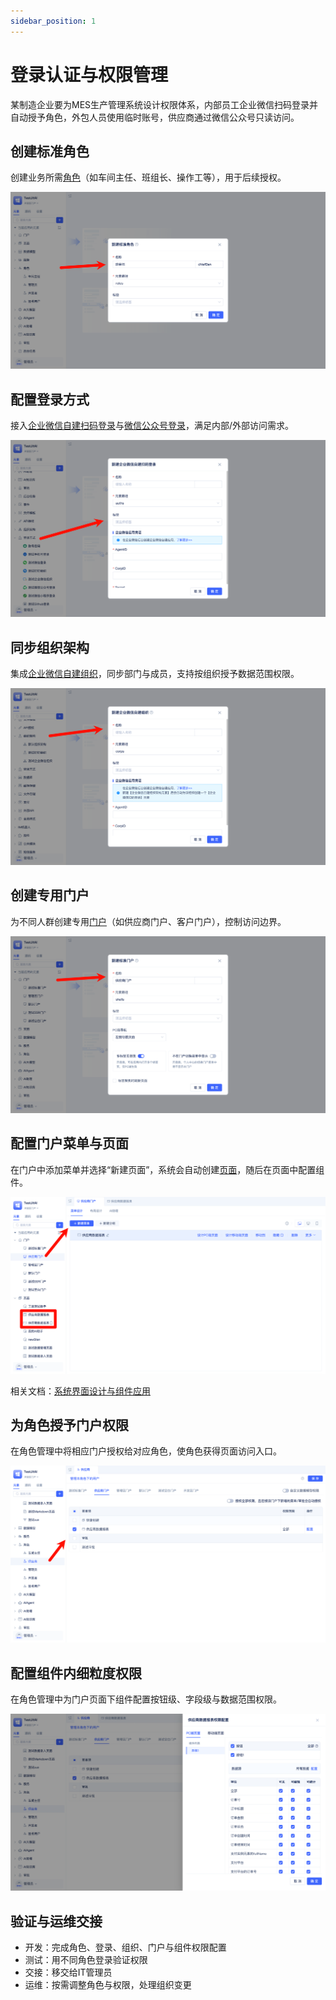 ```yaml
---
sidebar_position: 1
---
```


# 登录认证与权限管理

某制造企业要为MES生产管理系统设计权限体系，内部员工企业微信扫码登录并自动授予角色，外包人员使用临时账号，供应商通过微信公众号只读访问。

## 创建标准角色

创建业务所需[角色](/docs/reference/开发框架/JitAuth/标准角色.md)（如车间主任、班组长、操作工等），用于后续授权。

![创建标准角色](img/jitauth/创建标准角色.png)

## 配置登录方式

接入[企业微信自建扫码登录](/docs/reference/开发框架/JitAuth/登录认证/企业微信自建扫码登录.md)与[微信公众号登录](/docs/reference/开发框架/JitAuth/登录认证/微信公众号登录.md)，满足内部/外部访问需求。

![配置企微自建扫码登录](img/jitauth/配置企微自建扫码登录.png)

## 同步组织架构

集成[企业微信自建组织](/docs/reference/开发框架/JitAuth/企业组织/企业微信自建组织.md)，同步部门与成员，支持按组织授予数据范围权限。

![配置企微自建组织](img/jitauth/配置企微自建组织.png)

## 创建专用门户

为不同人群创建专用[门户](/docs/reference/开发框架/JitWeb/门户/标准门户.md)（如供应商门户、客户门户），控制访问边界。

![创建专用门户](img/jitauth/创建标准门户.png)

## 配置门户菜单与页面

在门户中添加菜单并选择“新建页面”，系统会自动创建[页面](/docs/category/页面)，随后在页面中配置组件。

![配置门户菜单](img/jitauth/配置门户菜单.png)

相关文档：[系统界面设计与组件应用](./系统界面设计与组件应用.md)

## 为角色授予门户权限

在角色管理中将相应门户授权给对应角色，使角色获得页面访问入口。

![配置角色门户权限](img/jitauth/配置角色门户权限.png)

## 配置组件内细粒度权限

在角色管理中为门户页面下组件配置按钮级、字段级与数据范围权限。

![配置组件细粒度权限](img/jitauth/配置组件细粒度权限.png)

## 验证与运维交接

- 开发：完成角色、登录、组织、门户与组件权限配置
- 测试：用不同角色登录验证权限
- 交接：移交给IT管理员
- 运维：按需调整角色与权限，处理组织变更
